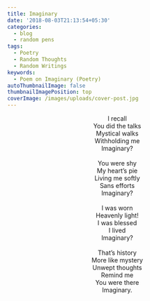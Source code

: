 ```yaml
---
title: Imaginary
date: '2018-08-03T21:13:54+05:30'
categories:
  - blog
  - random pens
tags:
  - Poetry
  - Random Thoughts
  - Random Writings
keywords:
  - Poem on Imaginary (Poetry)
autoThumbnailImage: false
thumbnailImagePosition: top
coverImage: /images/uploads/cover-post.jpg
---
```

<center>
I recall<br>
You did the talks<br>
Mystical walks<br>
Withholding me<br>
Imaginary?
<br><br>
You were shy<br>
My heart’s pie<br>
Living me softly<br>
Sans efforts<br>
Imaginary?
<br><br>
I was worn<br>
Heavenly light!<br>
I was blessed<br>
I lived<br>
Imaginary?
<br><br>
That’s history<br>
More like mystery<br>
Unwept thoughts<br>
Remind me<br>
You were there<br>
Imaginary.
</center>
